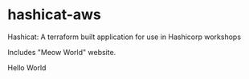 # hashicat-aws
Hashicat: A terraform built application for use in Hashicorp workshops

Includes "Meow World" website.

Hello World
